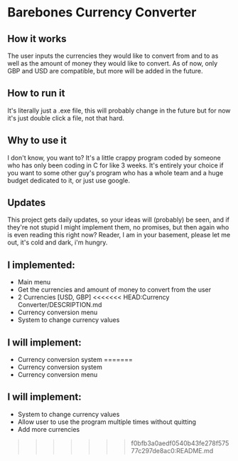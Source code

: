 # Barebones Currency Converter
## How it works
The user inputs the currencies they would like to convert from and to as well as the amount of money they would like to convert. As of now, only GBP and USD are compatible, but more will be added in the future.
## How to run it
It's literally just a .exe file, this will probably change in the future but for now it's just double click a file, not that hard.
## Why to use it
I don't know, you want to? It's a little crappy program coded by someone who has only been coding in C for like 3 weeks. It's entirely your choice if you want to some other guy's program who has a whole team and a huge budget dedicated to it, or just use google.
## Updates
This project gets daily updates, so your ideas will (probably) be seen, and if they're not stupid I might implement them, no promises, but then again who is even reading this right now? Reader, I am in your basement, please let me out, it's cold and dark, i'm hungry.
## I implemented:
- Main menu
- Get the currencies and amount of money to convert from the user
- 2 Currencies [USD, GBP]
<<<<<<< HEAD:Currency Converter/DESCRIPTION.md
- Currency conversion menu
- System to change currency values
## I will implement:
- Currency conversion system
=======
- Currency conversion system
- Currency conversion menu
## I will implement:
- System to change currency values
- Allow user to use the program multiple times without quitting
- Add more currencies
>>>>>>> f0bfb3a0aedf0540b43fe278f57577c297de8ac0:README.md
